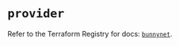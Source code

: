 # `provider`

Refer to the Terraform Registry for docs: [`bunnynet`](https://registry.terraform.io/providers/bunnyway/bunnynet/0.11.0/docs).
